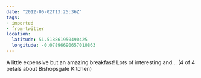 ```yaml
---
date: "2012-06-02T13:25:36Z"
tags:
- imported
- from-twitter
location:
  latitude: 51.518861950490425
  longitude: -0.07896690657010863
---
```

A little expensive but an amazing breakfast! Lots of interesting and… \(4 of 4 petals about Bishopsgate Kitchen)

